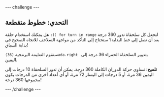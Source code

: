 --- challenge ---

## التحدي: خطوط متقطعة

هل يمكنك استخدام حلقة `:() for turn in range` لتجعل كل سلحفاة تدور 360 درجة بعد أن تصل إلى خط البداية؟ ستحتاج إلى التأكد من مواجهة السلاحف للاتجاه الصحيح في بداية السباق!

ستقوم التعليمة البرمجية `(‏36)ada.right ` بتدوير السلحفاة الحمراء 36 درجة إلى اليمين.

**تلميح:** تساوي حركة الدوران الكاملة 360 درجة. يمكن أن تدور السلحفاة 10 درجات إلى اليمين 36 مرة، أو 5 درجات إلى اليسار 72 مرة، أو أي أعداد أخرى من الدرجات يكون مجموعها 360 درجة!

--- /challenge ---